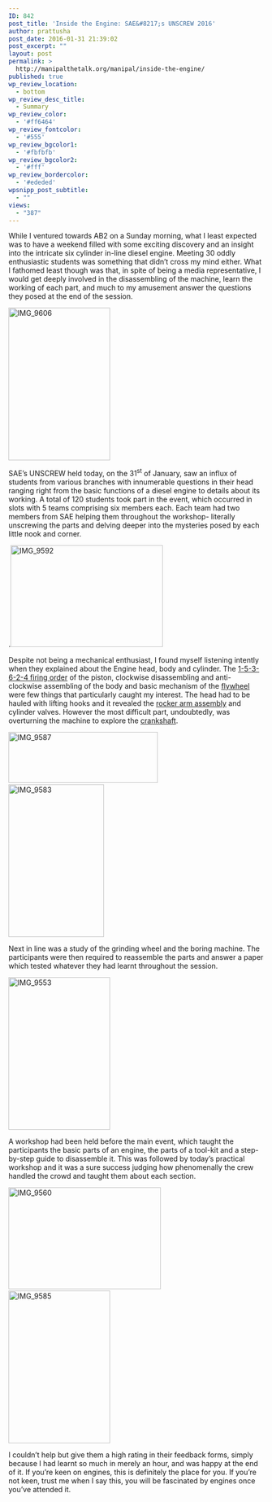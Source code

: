 ```yaml
---
ID: 842
post_title: 'Inside the Engine: SAE&#8217;s UNSCREW 2016'
author: prattusha
post_date: 2016-01-31 21:39:02
post_excerpt: ""
layout: post
permalink: >
  http://manipalthetalk.org/manipal/inside-the-engine/
published: true
wp_review_location:
  - bottom
wp_review_desc_title:
  - Summary
wp_review_color:
  - '#ff6464'
wp_review_fontcolor:
  - '#555'
wp_review_bgcolor1:
  - '#fbfbfb'
wp_review_bgcolor2:
  - '#fff'
wp_review_bordercolor:
  - '#ededed'
wpsnipp_post_subtitle:
  - ""
views:
  - "387"
---
```

While I ventured towards AB2 on a Sunday morning, what I least expected was to have a weekend filled with some exciting discovery and an insight into the intricate six cylinder in-line diesel engine. Meeting 30 oddly enthusiastic students was something that didn’t cross my mind either. What I fathomed least though was that, in spite of being a media representative, I would get deeply involved in the disassembling of the machine, learn the working of each part, and much to my amusement answer the questions they posed at the end of the session.

<a href="http://manipalthetalk.net/wp-content/uploads/2016/01/IMG_9606.jpg" rel="attachment wp-att-850"><img class="alignnone size-medium wp-image-850" src="http://manipalthetalk.net/wp-content/uploads/2016/01/IMG_9606-200x300.jpg" alt="IMG_9606" width="200" height="300" /></a>

SAE’s UNSCREW held today, on the 31<sup>st</sup> of January, saw an influx of students from various branches with innumerable questions in their head ranging right from the basic functions of a diesel engine to details about its working. A total of 120 students took part in the event, which occurred in slots with 5 teams comprising six members each. Each team had two members from SAE helping them throughout the workshop- literally unscrewing the parts and delving deeper into the mysteries posed by each little nook and corner.

.<a href="http://manipalthetalk.net/wp-content/uploads/2016/01/IMG_9592.jpg" rel="attachment wp-att-849"><img class="alignnone size-medium wp-image-849" src="http://manipalthetalk.net/wp-content/uploads/2016/01/IMG_9592-300x200.jpg" alt="IMG_9592" width="300" height="200" /></a>

Despite not being a mechanical enthusiast, I found myself listening intently when they explained about the Engine head, body and cylinder. The <a href="https://en.wikipedia.org/wiki/Firing_order" target="_blank">1-5-3-6-2-4 firing order</a> of the piston, clockwise disassembling and anti-clockwise assembling of the body and basic mechanism of the <a href="https://en.wikipedia.org/wiki/Flywheel" target="_blank">flywheel</a>  were few things that particularly caught my interest. The head had to be hauled with lifting hooks and it revealed the <a href="https://en.wikipedia.org/wiki/Rocker_arm" target="_blank">rocker arm assembly</a> and cylinder valves. However the most difficult part, undoubtedly, was overturning the machine to explore the <a href="https://en.wikipedia.org/wiki/Crankshaft" target="_blank">crankshaft</a>.

<a href="http://manipalthetalk.net/wp-content/uploads/2016/01/IMG_9587.jpg" rel="attachment wp-att-848"><img class="alignnone  wp-image-848" src="http://manipalthetalk.net/wp-content/uploads/2016/01/IMG_9587-300x102.jpg" alt="IMG_9587" width="294" height="100" /></a>               <a href="http://manipalthetalk.net/wp-content/uploads/2016/01/IMG_9583.jpg" rel="attachment wp-att-846"><img class="alignnone size-medium wp-image-846" src="http://manipalthetalk.net/wp-content/uploads/2016/01/IMG_9583-188x300.jpg" alt="IMG_9583" width="188" height="300" /></a>

Next in line was a study of the grinding wheel and the boring machine. The participants were then required to reassemble the parts and answer a paper which tested whatever they had learnt throughout the session.

<a href="http://manipalthetalk.net/wp-content/uploads/2016/01/IMG_9553.jpg" rel="attachment wp-att-843"><img class="alignnone size-medium wp-image-843" src="http://manipalthetalk.net/wp-content/uploads/2016/01/IMG_9553-200x300.jpg" alt="IMG_9553" width="200" height="300" /></a>

A workshop had been held before the main event, which taught the participants the basic parts of an engine, the parts of a tool-kit and a step-by-step guide to disassemble it. This was followed by today’s practical workshop and it was a sure success judging how phenomenally the crew handled the crowd and taught them about each section.

<a href="http://manipalthetalk.net/wp-content/uploads/2016/01/IMG_9560.jpg" rel="attachment wp-att-844"><img class="alignnone size-medium wp-image-844" src="http://manipalthetalk.net/wp-content/uploads/2016/01/IMG_9560-300x200.jpg" alt="IMG_9560" width="300" height="200" /></a>                     <a href="http://manipalthetalk.net/wp-content/uploads/2016/01/IMG_9585.jpg" rel="attachment wp-att-847"><img class="alignnone size-medium wp-image-847" src="http://manipalthetalk.net/wp-content/uploads/2016/01/IMG_9585-200x300.jpg" alt="IMG_9585" width="200" height="300" /></a>

I couldn’t help but give them a high rating in their feedback forms, simply because I had learnt so much in merely an hour, and was happy at the end of it. If you’re keen on engines, this is definitely the place for you. If you’re not keen, trust me when I say this, you will be fascinated by engines once you’ve attended it.